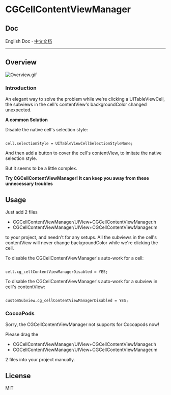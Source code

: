 # CGCellContentViewManager

## Doc

English Doc **·** [中文文档](https://github.com/CoderGin/CGCellContentViewManager/blob/master/README-Chinese.md)

---

## Overview

![Overview.gif](https://raw.githubusercontent.com/CoderGin/CGCellContentViewManager/master/Overview.gif)

### Introduction

An elegant way to solve the problem while we're clicking a UITableViewCell, the subviews in the cell's contentView's backgroundColor changed unexpected.

**A common Solution**

Disable the native cell's selection style:

```

cell.selectionStyle = UITableViewCellSelectionStyleNone;

```

And then add a button to cover the cell's contentView, to imitate the native selection style.

But it seems to be a little complex.

**Try CGCellContentViewManager! It can keep you away from these unnecessary troubles**

## Usage

Just add 2 files

- CGCellContentViewManager/UIView+CGCellContentViewManager.h
- CGCellContentViewManager/UIView+CGCellContentViewManager.m

to your project, and needn't for any setups. All the subviews in the cell's contentView will never change backgroundColor while we're clicking the cell.

To disable the CGCellContentViewManager's auto-work for a cell:

```

cell.cg_cellContentViewManagerDisabled = YES;

```

To disable the CGCellContentViewManager's auto-work for a subview in cell's contentView:

```

customSubview.cg_cellContentViewManagerDisabled = YES;

```

### CocoaPods

Sorry, the CGCellContentViewManager not supports for Cocoapods now!

Please drag the 

- CGCellContentViewManager/UIView+CGCellContentViewManager.h
- CGCellContentViewManager/UIView+CGCellContentViewManager.m

2 files into your project manually.

## License

MIT


